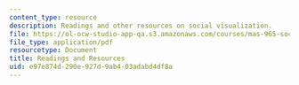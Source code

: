 ```yaml
---
content_type: resource
description: Readings and other resources on social visualization.
file: https://ol-ocw-studio-app-qa.s3.amazonaws.com/courses/mas-965-social-visualization-fall-2004/e97e874d290e927d9ab403adabd4df8a_readings.pdf
file_type: application/pdf
resourcetype: Document
title: Readings and Resources
uid: e97e874d-290e-927d-9ab4-03adabd4df8a
---
```

